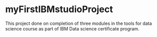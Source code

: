 # myFirstIBMstudioProject
This project done on completion of three modules in the tools for data science course as part of IBM Data science certificate program.
